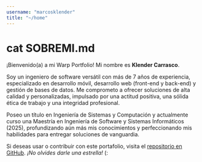 ```yaml
---
username: "marcosklender"
title: "~/home"
---
```


# cat SOBREMI.md

¡Bienvenido(a) a mi Warp Portfolio! Mi nombre es **Klender Carrasco**.

Soy un ingeniero de software versátil con más de 7 años de experiencia, especializado en desarrollo móvil, desarrollo web (front-end y back-end) y gestión de bases de datos. Me comprometo a ofrecer soluciones de alta calidad y personalizadas, impulsado por una actitud positiva, una sólida ética de trabajo y una integridad profesional.

Poseo un título en Ingeniería de Sistemas y Computación y actualmente curso una Maestría en Ingeniería de Software y Sistemas Informáticos (2025), profundizando aún más mis conocimientos y perfeccionando mis habilidades para entregar soluciones de vanguardia.

Si deseas usar o contribuir con este portafolio, visita el [repositorio en GitHub](https://github.com/MarcosKlender/WarpPortfolio). *¡No olvides darle una estrella!* (:
